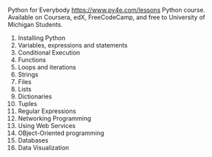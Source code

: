 Python for Everybody
https://www.py4e.com/lessons
Python course. Available on Coursera, edX, FreeCodeCamp, and free to University of Michigan Students.

1. Installing Python
2. Variables, expressions and statements
3. Conditional Execution
4. Functions
5. Loops and iterations
6. Strings
7. Files
8. Lists
9. Dictionaries
10. Tuples
11. Regular Expressions
12. Networking Programming
13. Using Web Services
14. OBject-Oriented programming
15. Databases
16. Data Visualization
